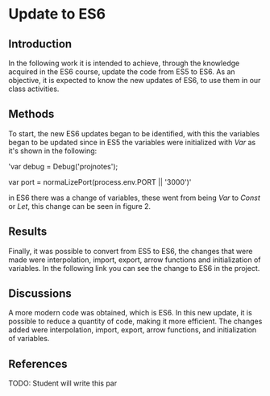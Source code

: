 # Update to ES6

## Introduction
In the following work it is intended to achieve, through the knowledge acquired in the ES6 course, update the code from ES5 to ES6. As an objective, it is expected to know the new updates of ES6, to use them in our class activities. 

## Methods
To start, the new ES6 updates began to be identified, with this the variables began to be updated since in ES5 the variables were initialized with *Var* as it's shown in the following:

'var debug = Debug('projnotes');

var port  = normaLizePort(process.env.PORT || '3000')' 

in ES6 there was a change of variables, these went from being *Var* to *Const* or *Let*, this change can be seen in figure 2.

## Results
Finally, it was possible to convert from ES5 to ES6, the changes that were made were interpolation, import, export, arrow functions and initialization of variables. In the following link you can see the change to ES6 in the project.

## Discussions
A more modern code was obtained, which is ES6. In this new update, it is possible to reduce a quantity of code, making it more efficient. The changes added were interpolation, import, export, arrow functions, and initialization of variables.

## References
TODO: Student will write this par